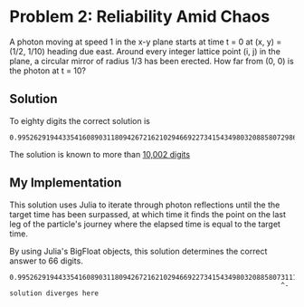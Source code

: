 # Problem 2: Reliability Amid Chaos

A photon moving at speed 1 in the x-y plane starts at time t = 0 at
(x, y) = (1/2, 1/10) heading due east. Around every integer lattice point (i, j)
in the plane, a circular mirror of radius 1/3 has been erected. How far from
(0, 0) is the photon at t = 10?

## Solution

To eighty digits the correct solution is

```
0.9952629194433541608903118094267216210294669227341543498032088580729861796228306
```

The solution is known to more than [10,002 digits](http://www-m3.ma.tum.de/m3old/bornemann/challengebook/Chapter2/sol2_10002.txt)

## My Implementation

This solution uses Julia to iterate through photon reflections until the the target
time has been surpassed, at which time it finds the point on the last leg of the
particle's journey where the elapsed time is equal to the target time.

By using Julia's BigFloat objects, this solution determines the correct answer
to 66 digits.

```
0.9952629194433541608903118094267216210294669227341543498032088580731118171262683
                                                                   ^- solution diverges here
```
